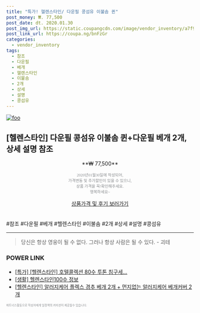 ```yaml
--- 
title: "특가! 헬렌스타인/ 다운필 콩섬유 이불솜 퀸" 
post_money: ₩. 77,500 
post_date: dt. 2020.01.30 
post_img_url: https://static.coupangcdn.com/image/vendor_inventory/a7f9/29c399bfcc8ad2d2e082cf94ef7aec7132bfdd82c9692119b1808efb2c63.jpg 
post_link_url: https://coupa.ng/bnFzGr 
categories: 
  - vendor_inventory 
tags: 
  - 참조 
  - 다운필 
  - 베개 
  - 헬렌스타인 
  - 이불솜 
  - 2개 
  - 상세 
  - 설명 
  - 콩섬유 
--- 
```

[![foo](https://static.coupangcdn.com/image/vendor_inventory/a7f9/29c399bfcc8ad2d2e082cf94ef7aec7132bfdd82c9692119b1808efb2c63.jpg)](https://coupa.ng/bnFzGr) 

## [헬렌스타인] 다운필 콩섬유 이불솜 퀸+다운필 베개 2개, 상세 설명 참조 
<p style="text-align: center;">**₩ 77,500**</p> 
<p style="text-align: center;"><span style="color: #898c8f; font-family: Georgia,Times,serif; font-size: 0.75em;">2020년01월30일에 작성되어, <br>가격변동 및 추가할인이 있을 수 있으니,<br> 상품 가격을 꼭!확인해주세요.<br>행복하세요~</span> 
</p>	 
<div markdown="0" style="text-align: center;"><a href="https://coupa.ng/bnFzGr" class="btn btn--success">상품가격 및 후기 보러가기</a></div> 
<br><br> 
  #참조 #다운필 #베개 #헬렌스타인 #이불솜 #2개 #상세 #설명 #콩섬유 
<hr> 

> 당신은 항상 영웅이 될 수 없다. 그러나 항상 사람은 될 수 있다. - 괴테 


### POWER LINK

* <a href="https://blog.naver.com/an0733/221790172619" target="_blank">[특가] [헬렌스타인] 호텔콜렉션 80수 투톤 침구세...</a>
* <a href="https://blog.naver.com/santokki14/221775197207" target="_blank"> [생활] 헬렌스타인100수 정보 </a>
* <a href="https://blog.naver.com/fasyy4321/221789120491" target="_blank">[헬렌스타인] 알러지케어 플렉스 경추 베개 2개 + 먼지없는 알러지케어 베개커버 2개</a>

<span style="color: #898c8f; font-family: Georgia,Times,serif; font-size: 0.55em;">파트너스활동으로 작성자에게 일정액의 커미션이 제공될수 있습니다.</span> 
